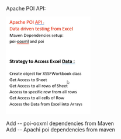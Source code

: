 Apache POI API:

![Excel Driven](./Images/Excel_Driven.PNG)

Add -- poi-ooxml dependencies from Maven  
Add -- Apachi poi dependencies from maven  